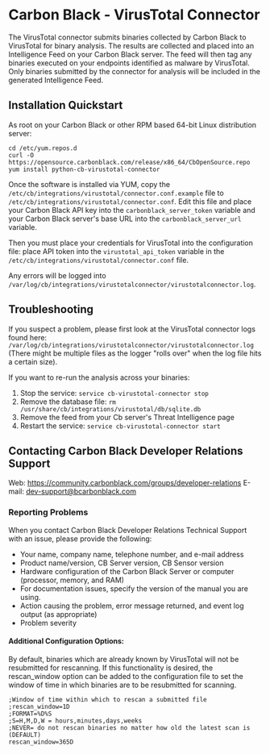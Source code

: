 # Carbon Black - VirusTotal Connector

The VirusTotal connector submits binaries collected by Carbon Black to VirusTotal
for binary analysis. The results are collected and placed into an Intelligence
Feed on your Carbon Black server. The feed will then tag any binaries executed on your
endpoints identified as malware by VirusTotal. Only binaries submitted by the connector
for analysis will be included in the generated Intelligence Feed.

## Installation Quickstart

As root on your Carbon Black or other RPM based 64-bit Linux distribution server:
```
cd /etc/yum.repos.d
curl -O https://opensource.carbonblack.com/release/x86_64/CbOpenSource.repo
yum install python-cb-virustotal-connector
```

Once the software is installed via YUM, copy the `/etc/cb/integrations/virustotal/connector.conf.example` file to
`/etc/cb/integrations/virustotal/connector.conf`. Edit this file and place your Carbon Black API key into the
`carbonblack_server_token` variable and your Carbon Black server's base URL into the `carbonblack_server_url` variable.

Then you must place your credentials for VirusTotal into the configuration file: place API token
into the `virustotal_api_token` variable in the
`/etc/cb/integrations/virustotal/connector.conf` file.

Any errors will be logged into `/var/log/cb/integrations/virustotalconnector/virustotalconnector.log`.

## Troubleshooting

If you suspect a problem, please first look at the VirusTotal connector logs found here:
`/var/log/cb/integrations/virustotalconnector/virustotalconnector.log`
(There might be multiple files as the logger "rolls over" when the log file hits a certain size).

If you want to re-run the analysis across your binaries:

1. Stop the service: `service cb-virustotal-connector stop`
2. Remove the database file: `rm /usr/share/cb/integrations/virustotal/db/sqlite.db`
3. Remove the feed from your Cb server's Threat Intelligence page
4. Restart the service: `service cb-virustotal-connector start`

## Contacting Carbon Black Developer Relations Support

Web: https://community.carbonblack.com/groups/developer-relations
E-mail: dev-support@bcarbonblack.com

### Reporting Problems

When you contact Carbon Black Developer Relations Technical Support with an issue, please provide the following:

* Your name, company name, telephone number, and e-mail address
* Product name/version, CB Server version, CB Sensor version
* Hardware configuration of the Carbon Black Server or computer (processor, memory, and RAM)
* For documentation issues, specify the version of the manual you are using.
* Action causing the problem, error message returned, and event log output (as appropriate)
* Problem severity

#### Additional Configuration Options:
By default, binaries which are already known by VirusTotal will not be resubmitted for rescanning.
If this functionality is desired, the rescan_window option can be added to the configuration file 
to set the window of time in which binaries are to be resubmitted for scanning.

```
;Window of time within which to rescan a submitted file
;rescan_window=1D
;FORMAT=%D%S
;S=H,M,D,W = hours,minutes,days,weeks
;NEVER= do not rescan binaries no matter how old the latest scan is (DEFAULT)
rescan_window=365D

```
